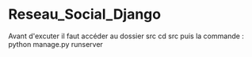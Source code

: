 # Reseau_Social_Django
Avant d'excuter il faut accéder au dossier src 
cd src 
puis la commande : python manage.py runserver
